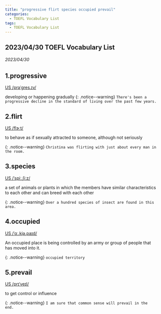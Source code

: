 ```yaml
---
title: "progressive flirt species occupied prevail"
categories:
  - TOEFL Vocabulary List 
tags:
  - TOEFL Vocabulary List 
---
```

## 2023/04/30 TOEFL Vocabulary List 

###### 2023/04/30
## 1.progressive &nbsp;&nbsp;&nbsp;&nbsp;&nbsp;&nbsp;     
[US  /prəˈɡres.ɪv/](https://dictionary.cambridge.org/zht/%E8%A9%9E%E5%85%B8/%E8%8B%B1%E8%AA%9E-%E6%BC%A2%E8%AA%9E-%E7%B9%81%E9%AB%94/progressive)

developing or happening gradually
{: .notice--warning}
`There's been a progressive decline in the standard of living over the past few years.` 


<!---------------------------------------------------------->


## 2.flirt &nbsp;&nbsp;&nbsp;&nbsp;&nbsp;&nbsp;     

[US  /flɝːt/](https://dictionary.cambridge.org/zht/%E8%A9%9E%E5%85%B8/%E8%8B%B1%E8%AA%9E-%E6%BC%A2%E8%AA%9E-%E7%B9%81%E9%AB%94/flirt)

to behave as if sexually attracted to someone, although not seriously

{: .notice--warning}
`Christina was flirting with just about every man in the room.` 


<!---------------------------------------------------------->


## 3.species &nbsp;&nbsp;&nbsp;&nbsp;&nbsp;&nbsp;     

[US  /ˈspiː.ʃiːz/](https://dictionary.cambridge.org/zht/%E8%A9%9E%E5%85%B8/%E8%8B%B1%E8%AA%9E-%E6%BC%A2%E8%AA%9E-%E7%B9%81%E9%AB%94/species)

a set of animals or plants in which the members have similar characteristics to each other and can breed with each other

{: .notice--warning}
`Over a hundred species of insect are found in this area.` 


<!---------------------------------------------------------->


## 4.occupied &nbsp;&nbsp;&nbsp;&nbsp;&nbsp;&nbsp;     

[US  /ˈɑː.kjə.paɪd/](https://dictionary.cambridge.org/zht/%E8%A9%9E%E5%85%B8/%E8%8B%B1%E8%AA%9E-%E6%BC%A2%E8%AA%9E-%E7%B9%81%E9%AB%94/occupied)

An occupied place is being controlled by an army or group of people that has moved into it.

{: .notice--warning}
`occupied territory` 


<!---------------------------------------------------------->


## 5.prevail &nbsp;&nbsp;&nbsp;&nbsp;&nbsp;&nbsp;     

[US  /prɪˈveɪl/](https://dictionary.cambridge.org/zht/%E8%A9%9E%E5%85%B8/%E8%8B%B1%E8%AA%9E-%E6%BC%A2%E8%AA%9E-%E7%B9%81%E9%AB%94/prevail)

to get control or influence

{: .notice--warning}
`I am sure that common sense will prevail in the end.` 


<!---------------------------------------------------------->

